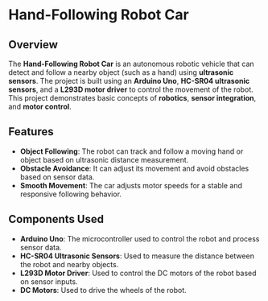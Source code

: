 # Hand-Following Robot Car

## Overview

The **Hand-Following Robot Car** is an autonomous robotic vehicle that can detect and follow a nearby object (such as a hand) using **ultrasonic sensors**. The project is built using an **Arduino Uno**, **HC-SR04 ultrasonic sensors**, and a **L293D motor driver** to control the movement of the robot. This project demonstrates basic concepts of **robotics**, **sensor integration**, and **motor control**.

## Features
- **Object Following**: The robot can track and follow a moving hand or object based on ultrasonic distance measurement.
- **Obstacle Avoidance**: It can adjust its movement and avoid obstacles based on sensor data.
- **Smooth Movement**: The car adjusts motor speeds for a stable and responsive following behavior.

## Components Used
- **Arduino Uno**: The microcontroller used to control the robot and process sensor data.
- **HC-SR04 Ultrasonic Sensors**: Used to measure the distance between the robot and nearby objects.
- **L293D Motor Driver**: Used to control the DC motors of the robot based on sensor inputs.
- **DC Motors**: Used to drive the wheels of the robot.


